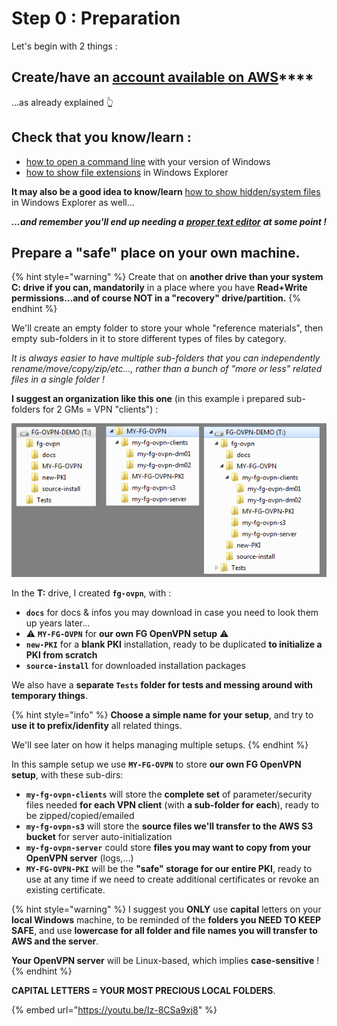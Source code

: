 # Step 0 : Preparation

Let's begin with 2 things : 

## **Create/have an** [**account available on AWS**](../proposed-solution/amazon-web-services.md#how-to-create-an-aws-account)\*\*\*\*

...as already explained 👆 

## Check that you know/learn :

* [how to open a command line](https://www.digitalcitizen.life/7-ways-launch-command-prompt-windows-7-windows-8) with your version of Windows
* [how to show file extensions](https://www.howtohaven.com/system/show-file-extensions-in-windows-explorer.shtml) in Windows Explorer

**It may also be a good idea to know/learn** [how to show hidden/system files](https://helpx.adobe.com/x-productkb/global/show-hidden-files-folders-extensions.html) in Windows Explorer as well...

_**...and remember you'll end up needing a**_ [_**proper text editor**_](../proposed-solution/tools.md#your-text-editor-of-choice) _**at some point !**_

## **Prepare a "safe" place on your own machine.**

{% hint style="warning" %}
Create that on **another drive than your system C: drive if you can, mandatorily** in a place where you have **Read+Write permissions...and of course NOT in a "recovery" drive/partition.**
{% endhint %}

We'll create an empty folder to store your whole "reference materials", then empty sub-folders in it to store different types of files by category.

_It is always easier to have multiple sub-folders that you can independently rename/move/copy/zip/etc..., rather than a bunch of "more or less" related files in a single folder !_

**I suggest an organization like this one** \(in this example i prepared sub-folders for 2 GMs = VPN "clients"\) :

![](../.gitbook/assets/image%20%2831%29.png)

In the **T:** drive, I created **`fg-ovpn`**, with :

* **`docs`** for docs & infos you may download in case you need to look them up years later...
* ⚠ **`MY-FG-OVPN`** for **our own FG OpenVPN setup** ⚠ 
* **`new-PKI`** for a **blank PKI** installation, ready to be duplicated **to initialize a PKI from scratch**
* **`source-install`** for downloaded installation packages

We also have a **separate `Tests` folder for tests and messing around with temporary things**.

{% hint style="info" %}
**Choose a simple name for your setup**, and try to **use it to prefix/idenfity** all related things.

We'll see later on how it helps managing multiple setups.
{% endhint %}

In this sample setup we use **`MY-FG-OVPN`** to store **our own FG OpenVPN setup**, with these sub-dirs:

* **`my-fg-ovpn-clients`** will store the **complete set** of parameter/security files needed **for each VPN client** \(with **a sub-folder for each**\), ready to be zipped/copied/emailed
* **`my-fg-ovpn-s3`** will store the **source files we'll transfer to the AWS S3 bucket** for server auto-initialization
* **`my-fg-ovpn-server`** could store **files you may want to copy from your OpenVPN server** \(logs,...\)
* **`MY-FG-OVPN-PKI`** will be the **"safe" storage for our entire PKI**, ready to use at any time if we need to create additional certificates or revoke an existing certificate.

{% hint style="warning" %}
I suggest you **ONLY** use **capital** letters on your **local Windows** machine, to be reminded of the **folders you NEED TO KEEP SAFE**, and use **lowercase for all folder and file names you will transfer to AWS and the server**.

**Your OpenVPN server** will be Linux-based, which implies **case-sensitive** !
{% endhint %}

**CAPITAL LETTERS = YOUR MOST PRECIOUS LOCAL FOLDERS**.

{% embed url="https://youtu.be/Iz-8CSa9xj8" %}



